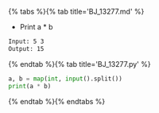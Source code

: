 {% tabs %}{% tab title='BJ_13277.md' %}

* Print a * b

```txt
Input: 5 3
Output: 15
```

{% endtab %}{% tab title='BJ_13277.py' %}

```py
a, b = map(int, input().split())
print(a * b)
```

{% endtab %}{% endtabs %}
